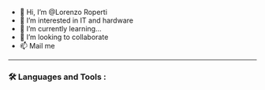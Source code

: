 - 👋 Hi, I’m @Lorenzo Roperti
- 👀 I’m interested in IT and hardware
- 🌱 I’m currently learning...
- 💞️ I’m looking to collaborate
- 📫 Mail me

<!---
lori92ro/lori92ro is a ✨ special ✨ repository because its `README.md` (this file) appears on your GitHub profile.
You can click the Preview link to take a look at your changes.
--->
---

### :hammer_and_wrench: Languages and Tools :
